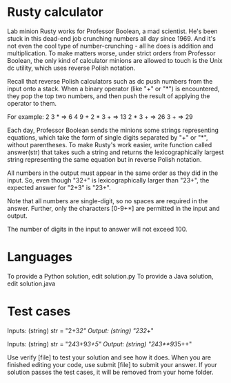 Rusty calculator
================

Lab minion Rusty works for Professor Boolean, a mad scientist. He's been stuck in this dead-end job crunching numbers all day since 1969. And it's not even the cool type of number-crunching - all he does is addition and multiplication. To make matters worse, under strict orders from Professor Boolean, the only kind of calculator minions are allowed to touch is the Unix dc utility, which uses reverse Polish notation.

Recall that reverse Polish calculators such as dc push numbers from the input onto a stack. When a binary operator (like "+" or "*") is encountered, they pop the top two numbers, and then push the result of applying the operator to them.

For example:
2 3 * => 6
4 9 + 2 * 3 + => 13 2 * 3 + => 26 3 + => 29

Each day, Professor Boolean sends the minions some strings representing equations, which take the form of single digits separated by "+" or "*", without parentheses. To make Rusty's work easier, write function called answer(str) that takes such a string and returns the lexicographically largest string representing the same equation but in reverse Polish notation.

All numbers in the output must appear in the same order as they did in the input. So, even though "32+" is lexicographically larger than "23+", the expected answer for "2+3" is "23+".

Note that all numbers are single-digit, so no spaces are required in the answer. Further, only the characters [0-9+*] are permitted in the input and output.

The number of digits in the input to answer will not exceed 100.

Languages
=========

To provide a Python solution, edit solution.py
To provide a Java solution, edit solution.java

Test cases
==========

Inputs:
    (string) str = "2+3*2"
Output:
    (string) "232*+"

Inputs:
    (string) str = "2*4*3+9*3+5"
Output:
    (string) "243**93*5++"

Use verify [file] to test your solution and see how it does. When you are finished editing your code, use submit [file] to submit your answer. If your solution passes the test cases, it will be removed from your home folder.
